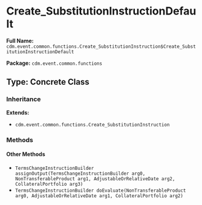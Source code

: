 # Create_SubstitutionInstructionDefault

**Full Name:** `cdm.event.common.functions.Create_SubstitutionInstruction$Create_SubstitutionInstructionDefault`

**Package:** `cdm.event.common.functions`

## Type: Concrete Class

### Inheritance

**Extends:**
- `cdm.event.common.functions.Create_SubstitutionInstruction`

### Methods

#### Other Methods

- `TermsChangeInstructionBuilder assignOutput(TermsChangeInstructionBuilder arg0, NonTransferableProduct arg1, AdjustableOrRelativeDate arg2, CollateralPortfolio arg3)`
- `TermsChangeInstructionBuilder doEvaluate(NonTransferableProduct arg0, AdjustableOrRelativeDate arg1, CollateralPortfolio arg2)`

